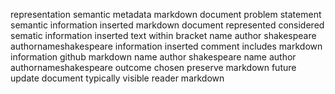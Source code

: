 representation semantic metadata markdown document problem statement semantic information inserted markdown document represented considered sematic information inserted text within bracket name author shakespeare authornameshakespeare information inserted comment includes markdown information github markdown name author shakespeare name author authornameshakespeare outcome chosen preserve markdown future update document typically visible reader markdown